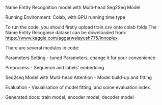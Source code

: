 Name Entity Recognition model with Multi-head Seq2Seq Model

Running Environment: Colab, with GPU running time type

To run the code, you should firstly upload train.csv onto colab folds
The Name Entity Recognise dataset can be downloaded from:
https://www.kaggle.com/aggarwalayush775/innoplex

There are several modules in code:

  Parameters Setting - tuned Parameters, change it for your convenience

  Preprocess - Sequence and labels' embedding

  Seq2seq Model with Multi-head Attention - Model build-up and fitting

  Evaluation - Visualisation of model fitting, and some evaluation index

Generated docs: train model, encoder model, decoder model
